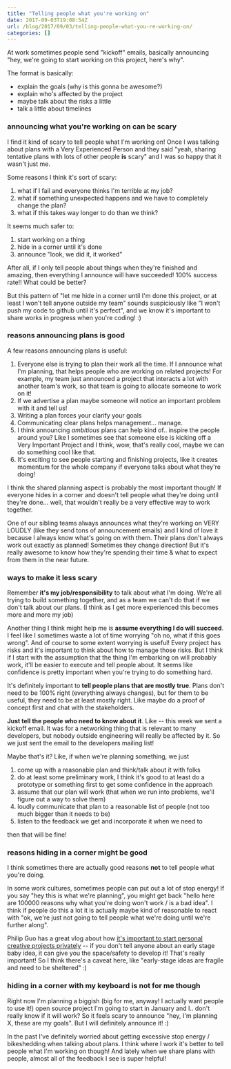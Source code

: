 ```yaml
---
title: "Telling people what you're working on"
date: 2017-09-03T19:08:54Z
url: /blog/2017/09/03/telling-people-what-you-re-working-on/
categories: []
---
```


At work sometimes people send "kickoff" emails, basically announcing "hey,
we're going to start working on this project, here's why".

The format is basically:

* explain the goals (why is this gonna be awesome?)
* explain who's affected by the project
* maybe talk about the risks a little
* talk a little about timelines

### announcing what you're working on can be scary

I find it kind of scary to tell people what I'm working on! Once I was
talking about plans with a Very Experienced Person and they said "yeah, sharing
tentative plans with lots of other people **is** scary" and I was so happy that it
wasn't just me.

Some reasons I think it's sort of scary:

1. what if I fail and everyone thinks I'm terrible at my job?
2. what if something unexpected happens and we have to completely change the plan?
3. what if this takes way longer to do than we think?

It seems much safer to:

1. start working on a thing
2. hide in a corner until it's done
3. announce "look, we did it, it worked"

After all, if I only tell people about things when they're finished and
amazing, then everything I announce will have succeeded! 100% success rate!!
What could be better?

But this pattern of "let me hide in a corner until I'm done this project,
or at least I won't tell anyone outside my team" sounds suspiciously like "I won't
push my code to github until it's perfect", and we know it's important to share
works in progress when you're coding! :)

### reasons announcing plans is good

A few reasons announcing plans is useful:

1. Everyone else is trying to plan their work all the time. If I announce what I'm planning, that helps people who are working on related projects! For example, my team just announced a project that interacts a lot with another team's work, so that team is going to allocate someone to work on it!
2. If we advertise a plan maybe someone will notice an important problem with it and tell us!
3. Writing a plan forces your clarify your goals
3. Communicating clear plans helps management... manage.
3. I think announcing *ambitious* plans can help kind of.. inspire the people around you? Like I sometimes see that someone else is kicking off a Very Important Project and I think, wow, that's really cool, maybe we can do something cool like that.
4. It's exciting to see people starting and finishing projects, like it creates momentum for the whole company if everyone talks about what they're doing!

I think the shared planning aspect is probably the most important though! If
everyone hides in a corner and doesn't tell people what they're doing until
they're done... well, that wouldn't really be a very effective way to work
together.

One of our sibling teams always announces what they're working on VERY LOUDLY
(like they send tons of announcement emails) and I kind of love it because I
always know what's going on with them. Their plans don't always work out
exactly as planned! Sometimes they change direction! But it's really awesome to
know how they're spending their time & what to expect from them in the near
future.

### ways to make it less scary


Remember **it's my job/responsibility** to talk about what I'm doing. We're all
trying to build something together, and as a team we can't do that if we don't
talk about our plans. (I think as I get more experienced this becomes more and
more my job)

Another thing I think might help me is **assume everything I do will succeed**.
I feel like I sometimes waste a lot of time worrying "oh no, what if this goes
wrong". And of course to some extent worrying is useful! Every project has
risks and it's important to think about how to manage those risks. But I think
if I start with the assumption that the thing I'm embarking on will probably
work, it'll be easier to execute and tell people about. It seems like
confidence is pretty important when you're trying to do something hard.

It's definitely important to **tell people plans that are mostly true**. Plans
don't need to be 100% right (everything always changes), but for them to be
useful, they need to be at least mostly right. Like maybe do a proof of concept
first and chat with the stakeholders. 

**Just tell the people who need to know about it**. Like -- this week we sent a
kickoff email. It was for a networking thing that is relevant to many
developers, but nobody outside engineering will really be affected by it. So we
just sent the email to the developers mailing list!

Maybe that's it? Like, if when we're planning something, we just 

1. come up with a reasonable plan and think/talk about it with folks
1. do at least some preliminary work, I think it's good to at least do a
   prototype or something first to get some confidence in the approach
1. assume that our plan will work (that when we run into problems, we'll figure
out a way to solve them)
1. loudly communicate that plan to a reasonable list of people (not too much
bigger than it needs to be)
1. listen to the feedback we get and incorporate it when we need to

then that will be fine!

### reasons hiding in a corner might be good

I think sometimes there are actually good reasons **not** to tell people what
you're doing.

In some work cultures, sometimes people can put out a lot of stop energy! If
you say "hey this is what we're planning", you might get back "hello here are
100000 reasons why what you're doing won't work / is a bad idea". I think if
people do this a lot it is actually maybe kind of reasonable to react with "ok,
we're just not going to tell people what we're doing until we're further
along".

Philip Guo has a great vlog about how [it's important to start personal creative projects privately](http://www.pgbovine.net/PG-Vlog-8-private-creative-projects.htm) --
if you don't tell anyone about an early stage baby idea, it can give you the
space/safety to develop it! That's really important! So I think there's a
caveat here, like "early-stage ideas are fragile and need to be sheltered" :)

### hiding in a corner with my keyboard is not for me though

Right now I'm planning a biggish (big for me, anyway! I actually want people to
use it!) open source project I'm going to start in January and I.. don't really
know if it will work? So it feels scary to announce "hey, I'm planning X, these
are my goals". But I will definitely announce it! :)

In the past I've definitely worried about getting excessive stop energy /
bikeshedding when talking about plans. I think where I work it's better to tell
people what I'm working on though! And lately when we share plans with
people, almost all of the feedback I see is super helpful!
